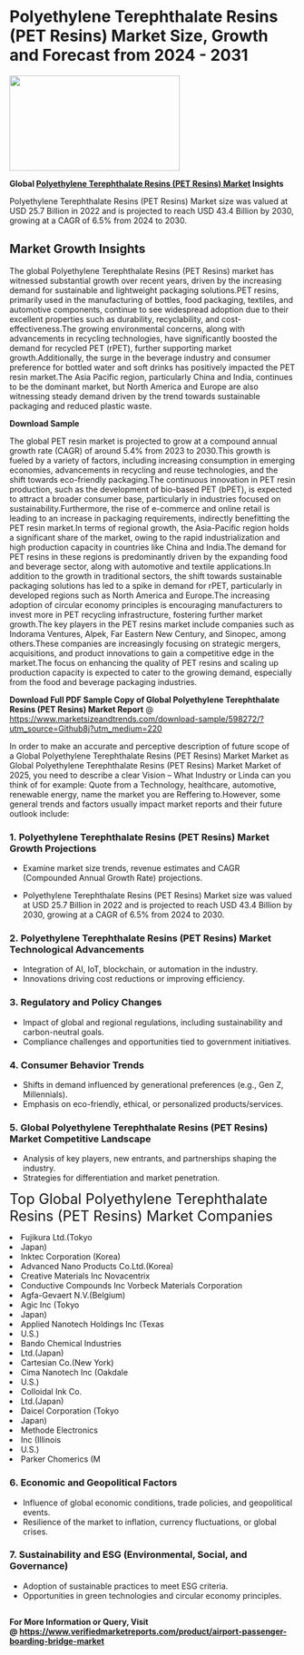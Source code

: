 <H1>Polyethylene Terephthalate Resins (PET Resins) Market Size, Growth and Forecast from 2024 - 2031</H1><img class="aligncenter size-medium wp-image-584254" src="https://thirdeyenews.in/wp-content/uploads/2024/09/Global-Market-Research-300x168.jpeg" alt="" width="300" height="168" /><p><strong>Global&nbsp;<a href="https://www.marketsizeandtrends.com/download-sample/598272/?utm_source=Github8j?utm_medium=220">Polyethylene Terephthalate Resins (PET Resins) Market</a> Insights</strong></p><p>Polyethylene Terephthalate Resins (PET Resins) Market size was valued at USD 25.7 Billion in 2022 and is projected to reach USD 43.4 Billion by 2030, growing at a CAGR of 6.5% from 2024 to 2030.</p><p><h2>Market Growth Insights</h2> <p>The global Polyethylene Terephthalate Resins (PET Resins) market has witnessed substantial growth over recent years, driven by the increasing demand for sustainable and lightweight packaging solutions.PET resins, primarily used in the manufacturing of bottles, food packaging, textiles, and automotive components, continue to see widespread adoption due to their excellent properties such as durability, recyclability, and cost-effectiveness.The growing environmental concerns, along with advancements in recycling technologies, have significantly boosted the demand for recycled PET (rPET), further supporting market growth.Additionally, the surge in the beverage industry and consumer preference for bottled water and soft drinks has positively impacted the PET resin market.The Asia Pacific region, particularly China and India, continues to be the dominant market, but North America and Europe are also witnessing steady demand driven by the trend towards sustainable packaging and reduced plastic waste.</p> <p><strong>Download Sample</strong></p> <p>The global PET resin market is projected to grow at a compound annual growth rate (CAGR) of around 5.4% from 2023 to 2030.This growth is fueled by a variety of factors, including increasing consumption in emerging economies, advancements in recycling and reuse technologies, and the shift towards eco-friendly packaging.The continuous innovation in PET resin production, such as the development of bio-based PET (bPET), is expected to attract a broader consumer base, particularly in industries focused on sustainability.Furthermore, the rise of e-commerce and online retail is leading to an increase in packaging requirements, indirectly benefitting the PET resin market.In terms of regional growth, the Asia-Pacific region holds a significant share of the market, owing to the rapid industrialization and high production capacity in countries like China and India.The demand for PET resins in these regions is predominantly driven by the expanding food and beverage sector, along with automotive and textile applications.In addition to the growth in traditional sectors, the shift towards sustainable packaging solutions has led to a spike in demand for rPET, particularly in developed regions such as North America and Europe.The increasing adoption of circular economy principles is encouraging manufacturers to invest more in PET recycling infrastructure, fostering further market growth.The key players in the PET resins market include companies such as Indorama Ventures, Alpek, Far Eastern New Century, and Sinopec, among others.These companies are increasingly focusing on strategic mergers, acquisitions, and product innovations to gain a competitive edge in the market.The focus on enhancing the quality of PET resins and scaling up production capacity is expected to cater to the growing demand, especially from the food and beverage packaging industries.<p><span class=""><strong>Download Full PDF Sample Copy of Global Polyethylene Terephthalate Resins (PET Resins) Market Report</strong> @ <a href="https://www.marketsizeandtrends.com/download-sample/598272/?utm_source=Github8j?utm_medium=220" target="_blank">https://www.marketsizeandtrends.com/download-sample/598272/?utm_source=Github8j?utm_medium=220</a></span></p><p>In order to make an accurate and perceptive description of future scope of a Global&nbsp;Polyethylene Terephthalate Resins (PET Resins) Market Market as Global&nbsp;Polyethylene Terephthalate Resins (PET Resins) Market Market of 2025, you need to describe a clear Vision &ndash; What Industry or Linda can you think of for example: Quote from a Technology, healthcare, automotive, renewable energy, name the market you are Reffering to.However, some general trends and factors usually impact market reports and their future outlook include:</p><h3>1.&nbsp;<strong>Polyethylene Terephthalate Resins (PET Resins) Market Growth Projections</strong></h3><ul><li>Examine market size trends, revenue estimates and CAGR (Compounded Annual Growth Rate) projections.</li><li><p>Polyethylene Terephthalate Resins (PET Resins) Market size was valued at USD 25.7 Billion in 2022 and is projected to reach USD 43.4 Billion by 2030, growing at a CAGR of 6.5% from 2024 to 2030.</p></li></ul><h3>2.&nbsp;<strong>Polyethylene Terephthalate Resins (PET Resins) Market Technological Advancements</strong></h3><ul><li>Integration of AI, IoT, blockchain, or automation in the industry.</li><li>Innovations driving cost reductions or improving efficiency.</li></ul><h3>3.&nbsp;<strong>Regulatory and Policy Changes</strong></h3><ul><li>Impact of global and regional regulations, including sustainability and carbon-neutral goals.</li><li>Compliance challenges and opportunities tied to government initiatives.</li></ul><h3>4.&nbsp;<strong>Consumer Behavior Trends</strong></h3><ul><li>Shifts in demand influenced by generational preferences (e.g., Gen Z, Millennials).</li><li>Emphasis on eco-friendly, ethical, or personalized products/services.</li></ul><h3>5.&nbsp;<strong>Global Polyethylene Terephthalate Resins (PET Resins) Market Competitive Landscape</strong></h3><ul><li>Analysis of key players, new entrants, and partnerships shaping the industry.</li><li>Strategies for differentiation and market penetration.</li></ul><p data-pm-slice="1 1 []"><span style="color: inherit; font-family: inherit; font-size: 25px;">Top Global Polyethylene Terephthalate Resins (PET Resins) Market Companies</span></p><div class="" data-test-id=""><p><li>Fujikura Ltd.(Tokyo</li><li> Japan)</li><li> Inktec Corporation (Korea)</li><li> Advanced Nano Products Co.Ltd.(Korea)</li><li> Creative Materials Inc Novacentrix</li><li> Conductive Compounds Inc Vorbeck Materials Corporation</li><li> Agfa-Gevaert N.V.(Belgium)</li><li> Agic Inc (Tokyo</li><li> Japan)</li><li> Applied Nanotech Holdings Inc (Texas</li><li> U.S.)</li><li> Bando Chemical Industries</li><li> Ltd.(Japan)</li><li> Cartesian Co.(New York)</li><li> Cima Nanotech Inc (Oakdale</li><li> U.S.)</li><li> Colloidal Ink Co.</li><li> Ltd.(Japan)</li><li> Daicel Corporation (Tokyo</li><li> Japan)</li><li> Methode Electronics</li><li> Inc (Illinois</li><li> U.S.)</li><li> Parker Chomerics (M</li></p></div><h3>6.&nbsp;<strong>Economic and Geopolitical Factors</strong></h3><ul><li>Influence of global economic conditions, trade policies, and geopolitical events.</li><li>Resilience of the market to inflation, currency fluctuations, or global crises.</li></ul><h3>7.&nbsp;<strong>Sustainability and ESG (Environmental, Social, and Governance)</strong></h3><ul><li>Adoption of sustainable practices to meet ESG criteria.</li><li>Opportunities in green technologies and circular economy principles.</li></ul><h2><strong style="font-size: 14px;">For More Information or Query, Visit @&nbsp;</strong><a style="background-color: #ffffff; font-size: 14px;" href="https://www.marketsizeandtrends.com/report/polyethylene-terephthalate-resins-pet-resins-market/" target="_blank">https://www.verifiedmarketreports.com/product/airport-passenger-boarding-bridge-market</a></h2>
